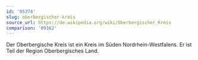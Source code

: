 ```yaml
---
id: '05374'
slug: oberbergischer-kreis
source_url: https://de.wikipedia.org/wiki/Oberbergischer_Kreis
comparison: '09162'
---
```


Der Oberbergische Kreis ist ein Kreis im Süden Nordrhein-Westfalens. Er ist Teil der Region Oberbergisches Land.
